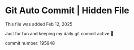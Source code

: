 # Git Auto Commit | Hidden File

This file was added Feb 12, 2025

Just for fun and keeping my daily git commit active 🤪

commit number: 195648
